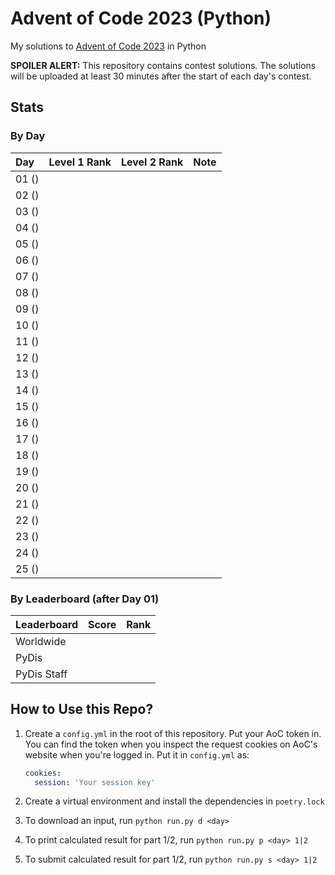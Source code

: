 # Advent of Code 2023 (Python)

My solutions to [Advent of Code 2023](https://adventofcode.com/2023) in Python

**SPOILER ALERT:** This repository contains contest solutions. The solutions will be
uploaded at least 30 minutes after the start of each day's contest.

## Stats

### By Day

| Day   | Level 1 Rank | Level 2 Rank | Note |
| :---- | :----------: | :----------: | :--- |
| 01 () |              |              |      |
| 02 () |              |              |      |
| 03 () |              |              |      |
| 04 () |              |              |      |
| 05 () |              |              |      |
| 06 () |              |              |      |
| 07 () |              |              |      |
| 08 () |              |              |      |
| 09 () |              |              |      |
| 10 () |              |              |      |
| 11 () |              |              |      |
| 12 () |              |              |      |
| 13 () |              |              |      |
| 14 () |              |              |      |
| 15 () |              |              |      |
| 16 () |              |              |      |
| 17 () |              |              |      |
| 18 () |              |              |      |
| 19 () |              |              |      |
| 20 () |              |              |      |
| 21 () |              |              |      |
| 22 () |              |              |      |
| 23 () |              |              |      |
| 24 () |              |              |      |
| 25 () |              |              |      |

### By Leaderboard (after Day 01)

| Leaderboard | Score | Rank  |
| :---------- | :---: | :---: |
| Worldwide   |       |       |
| PyDis       |       |       |
| PyDis Staff |       |       |

## How to Use this Repo?

1. Create a `config.yml` in the root of this repository. Put your AoC token in. You can
   find the token when you inspect the request cookies on AoC's website when you're
   logged in. Put it in `config.yml` as:

   ```yaml
   cookies:
     session: 'Your session key'
   ```

2. Create a virtual environment and install the dependencies in `poetry.lock`
3. To download an input, run `python run.py d <day>`
4. To print calculated result for part 1/2, run `python run.py p <day> 1|2`
5. To submit calculated result for part 1/2, run `python run.py s <day> 1|2`
